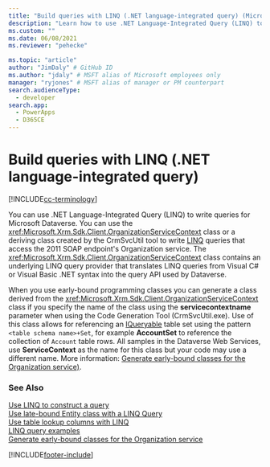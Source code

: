 ```yaml
---
title: "Build queries with LINQ (.NET language-integrated query) (Microsoft Dataverse) | Microsoft Docs" # Intent and product brand in a unique string of 43-59 chars including spaces
description: "Learn how to use .NET Language-Integrated Query (LINQ) to write queries for Microsoft Dataverse." # 115-145 characters including spaces. This abstract displays in the search result.
ms.custom: ""
ms.date: 06/08/2021
ms.reviewer: "pehecke"

ms.topic: "article"
author: "JimDaly" # GitHub ID
ms.author: "jdaly" # MSFT alias of Microsoft employees only
manager: "ryjones" # MSFT alias of manager or PM counterpart
search.audienceType: 
  - developer
search.app: 
  - PowerApps
  - D365CE
---
```


# Build queries with LINQ (.NET language-integrated query)

[!INCLUDE[cc-terminology](../includes/cc-terminology.md)]

You can use .NET Language-Integrated Query (LINQ) to write queries for Microsoft Dataverse. You can use the <xref:Microsoft.Xrm.Sdk.Client.OrganizationServiceContext> class or a deriving class created by the CrmSvcUtil tool to write [LINQ](/dotnet/csharp/programming-guide/concepts/linq/introduction-to-linq-queries) queries that access the 2011 SOAP endpoint's Organization service. The <xref:Microsoft.Xrm.Sdk.Client.OrganizationServiceContext> class contains an underlying LINQ query provider that translates LINQ queries from Visual C# or Visual Basic .NET syntax into the query API used by Dataverse.  
  
 When you use early-bound programming classes you can generate a class derived from the <xref:Microsoft.Xrm.Sdk.Client.OrganizationServiceContext> class if you specify the name of the class using the **servicecontextname** parameter when using the Code Generation Tool (CrmSvcUtil.exe). Use of this class allows for referencing an [IQueryable](/dotnet/api/system.linq.iqueryable) table set using the pattern `<table schema name>+Set`, for example **AccountSet** to reference the collection of `Account` table rows. All samples in the Dataverse Web Services, use **ServiceContext** as the name for this class but your code may use a different name. More information: [Generate early-bound classes for the Organization service)](generate-early-bound-classes.md).
  
### See Also

 [Use LINQ to construct a query](use-linq-construct-query.md)  
 [Use late-bound Entity class with a LINQ Query](use-late-bound-entity-class-linq-query.md)  
 [Use table lookup columns with LINQ](order-results-entity-attributes-linq.md)  
 [LINQ query examples](linq-query-examples.md)  
 [Generate early-bound classes for the Organization service](generate-early-bound-classes.md)

[!INCLUDE[footer-include](../../../includes/footer-banner.md)]